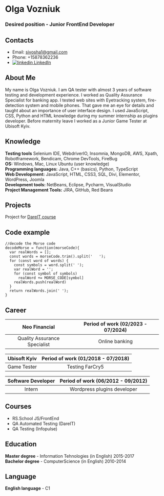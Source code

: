 # Olga Vozniuk
### Desired position - Junior FrontEnd Developer
## Contacts
* Email: [sivosha1@gmail.com](mailto:sivosha1@gmail.com)
* Phone: +15878362236
* <a href="http://www.linkedin.com/in/olga-vozniuk" rel="nofollow noreferrer">
    <img src="https://i.stack.imgur.com/gVE0j.png" alt="linkedin"> LinkedIn
  </a>
## About Me
My name is Olga Vozniuk. I am QA tester with almost 3 years of software testing and development experience. I worked as Quality Assurance Specialist for banking app. I tested web sites with Eyetracking system, fire-detection system and mobile phones. That gave me an eye for details and taught about an importance of user interface design. I used JavaScript, CSS, Python and HTML knowledge during my summer
internship as plugins developer. Before maternity leave I worked as a Junior Game Tester at Ubisoft Kyiv.

## Knowledge
**Testing tools** Selenium IDE, WebdriverIO, Insomnia, MongoDB, AWS, Xpath, Robotframework, Bendicam, Chrome DevTools, FireBug\
**OS:** Windows, Mac, Linux Ubuntu (user knowledge)\
**Programming languages:** Java, C++ (basics), Python, TypeScript\
**Web Development:** JavaScript, HTML, CSS3, SQL, Divi, Elementor, WordPress, Joomla\
**Development tools:** NetBeans, Eclipse, Pycharm, VisualStudio\
**Project Management Tools:** JIRA, GitHub, Red Beans

## Projects
Project for [DareIT course](https://github.com/sivosha/challenge_portfolio_pati)

## Code example
```
//decode the Morse code
decodeMorse = function(morseCode){
  var realWords = [];
  const words = morseCode.trim().split('   ');
  for (const word of words) {
    const symbols = word.split(' ');
    var realWord = '';
    for (const symbol of symbols)
      realWord += MORSE_CODE[symbol]
    realWords.push(realWord)
  }
  return realWords.join(' ');
}
```

## Career

| Neo Financial | Period of work (02/2023 - 07/2024) |
|:------------------:|:----------------------------------:|
| Quality Assurance Specialist | Online banking |

| Ubisoft Kyiv | Period of work (01/2018 - 07/2018) |
|:------------------:|:----------------------------------:|
| Game Tester | Testing FarCry5 |

| Software Developer | Period of work (06/2012 - 09/2012) |
|:------------------:|:----------------------------------:|
| Intern | Wordpress plugins developer |

## Courses
* RS.School JS/FrontEnd
* QA Automated Testing (DareIT)
* QA Testing (Infopulse) 

## Education
**Master degree** - Information Tehnologies (in English)    2015-2017\
**Bachelor degree** - ComputerScience (in English)  2010-2014

## Language
**English language** - C1
